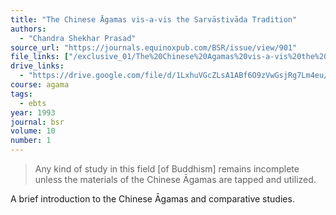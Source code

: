 ```yaml
---
title: "The Chinese Āgamas vis-a-vis the Sarvāstivāda Tradition"
authors:
  - "Chandra Shekhar Prasad"
source_url: "https://journals.equinoxpub.com/BSR/issue/view/901"
file_links: ["/exclusive_01/The%20Chinese%20Agamas%20vis-a-vis%20the%20Sarvastavada.pdf"]
drive_links:
  - "https://drive.google.com/file/d/1LxhuVGcZLsA1ABf6O9zVwGsjRg7Lm4eu/view?usp=drivesdk"
course: agama
tags:
  - ebts
year: 1993
journal: bsr
volume: 10
number: 1
---
```


> Any kind of study in this field [of Buddhism] remains incomplete unless the materials of the Chinese Āgamas are tapped and utilized.

A brief introduction to the Chinese Āgamas and comparative studies.
